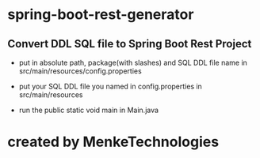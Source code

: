 # spring-boot-rest-generator


## Convert DDL SQL file to Spring Boot Rest Project

- put in absolute path, package(with slashes) and SQL DDL file name in src/main/resources/config.properties

- put your SQL DDL file you named in config.properties in src/main/resources

- run the public static void main in Main.java

# created by MenkeTechnologies
